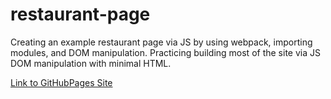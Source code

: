 # restaurant-page
Creating an example restaurant page via JS by using webpack, importing modules, and DOM manipulation.
Practicing building most of the site via JS DOM manipulation with minimal HTML.

<a href=https://nicksama88.github.io/restaurant-page/>Link to GitHubPages Site</a>
